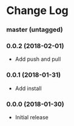 Change Log
==========

### master (untagged)

### 0.0.2 (2018-02-01)

* Add push and pull

### 0.0.1 (2018-01-31)

* Add install

### 0.0.0 (2018-01-30)

* Initial release
